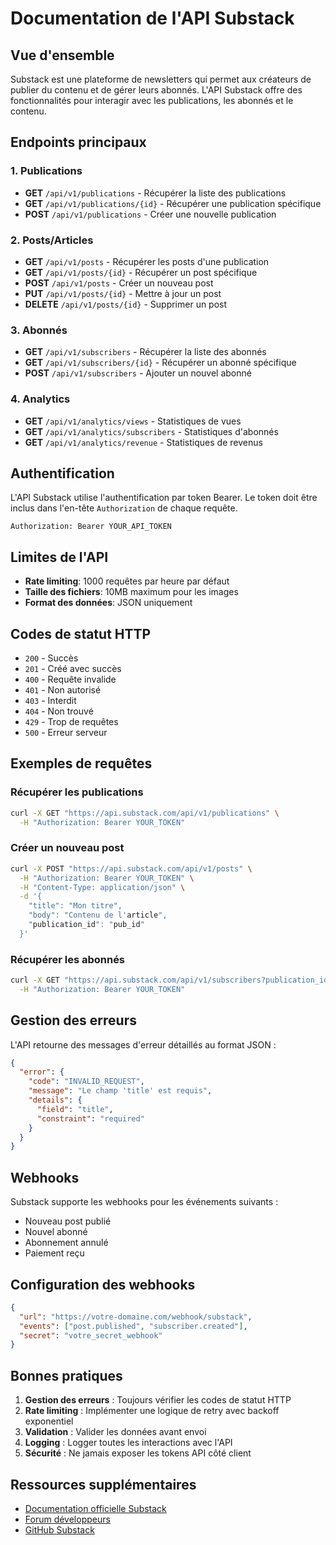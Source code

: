 # Documentation de l'API Substack

## Vue d'ensemble
Substack est une plateforme de newsletters qui permet aux créateurs de publier du contenu et de gérer leurs abonnés. L'API Substack offre des fonctionnalités pour interagir avec les publications, les abonnés et le contenu.

## Endpoints principaux

### 1. Publications
- **GET** `/api/v1/publications` - Récupérer la liste des publications
- **GET** `/api/v1/publications/{id}` - Récupérer une publication spécifique
- **POST** `/api/v1/publications` - Créer une nouvelle publication

### 2. Posts/Articles
- **GET** `/api/v1/posts` - Récupérer les posts d'une publication
- **GET** `/api/v1/posts/{id}` - Récupérer un post spécifique
- **POST** `/api/v1/posts` - Créer un nouveau post
- **PUT** `/api/v1/posts/{id}` - Mettre à jour un post
- **DELETE** `/api/v1/posts/{id}` - Supprimer un post

### 3. Abonnés
- **GET** `/api/v1/subscribers` - Récupérer la liste des abonnés
- **GET** `/api/v1/subscribers/{id}` - Récupérer un abonné spécifique
- **POST** `/api/v1/subscribers` - Ajouter un nouvel abonné

### 4. Analytics
- **GET** `/api/v1/analytics/views` - Statistiques de vues
- **GET** `/api/v1/analytics/subscribers` - Statistiques d'abonnés
- **GET** `/api/v1/analytics/revenue` - Statistiques de revenus

## Authentification
L'API Substack utilise l'authentification par token Bearer. Le token doit être inclus dans l'en-tête `Authorization` de chaque requête.

```http
Authorization: Bearer YOUR_API_TOKEN
```

## Limites de l'API
- **Rate limiting**: 1000 requêtes par heure par défaut
- **Taille des fichiers**: 10MB maximum pour les images
- **Format des données**: JSON uniquement

## Codes de statut HTTP
- `200` - Succès
- `201` - Créé avec succès
- `400` - Requête invalide
- `401` - Non autorisé
- `403` - Interdit
- `404` - Non trouvé
- `429` - Trop de requêtes
- `500` - Erreur serveur

## Exemples de requêtes

### Récupérer les publications
```bash
curl -X GET "https://api.substack.com/api/v1/publications" \
  -H "Authorization: Bearer YOUR_TOKEN"
```

### Créer un nouveau post
```bash
curl -X POST "https://api.substack.com/api/v1/posts" \
  -H "Authorization: Bearer YOUR_TOKEN" \
  -H "Content-Type: application/json" \
  -d '{
    "title": "Mon titre",
    "body": "Contenu de l'article",
    "publication_id": "pub_id"
  }'
```

### Récupérer les abonnés
```bash
curl -X GET "https://api.substack.com/api/v1/subscribers?publication_id=pub_id" \
  -H "Authorization: Bearer YOUR_TOKEN"
```

## Gestion des erreurs
L'API retourne des messages d'erreur détaillés au format JSON :

```json
{
  "error": {
    "code": "INVALID_REQUEST",
    "message": "Le champ 'title' est requis",
    "details": {
      "field": "title",
      "constraint": "required"
    }
  }
}
```

## Webhooks
Substack supporte les webhooks pour les événements suivants :
- Nouveau post publié
- Nouvel abonné
- Abonnement annulé
- Paiement reçu

## Configuration des webhooks
```json
{
  "url": "https://votre-domaine.com/webhook/substack",
  "events": ["post.published", "subscriber.created"],
  "secret": "votre_secret_webhook"
}
```

## Bonnes pratiques
1. **Gestion des erreurs** : Toujours vérifier les codes de statut HTTP
2. **Rate limiting** : Implémenter une logique de retry avec backoff exponentiel
3. **Validation** : Valider les données avant envoi
4. **Logging** : Logger toutes les interactions avec l'API
5. **Sécurité** : Ne jamais exposer les tokens API côté client

## Ressources supplémentaires
- [Documentation officielle Substack](https://substack.com/api/docs)
- [Forum développeurs](https://community.substack.com)
- [GitHub Substack](https://github.com/substack) 